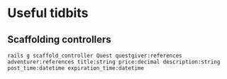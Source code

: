 # Useful tidbits
## Scaffolding controllers
	rails g scaffold_controller Quest questgiver:references adventurer:references title:string price:decimal description:string post_time:datetime expiration_time:datetime